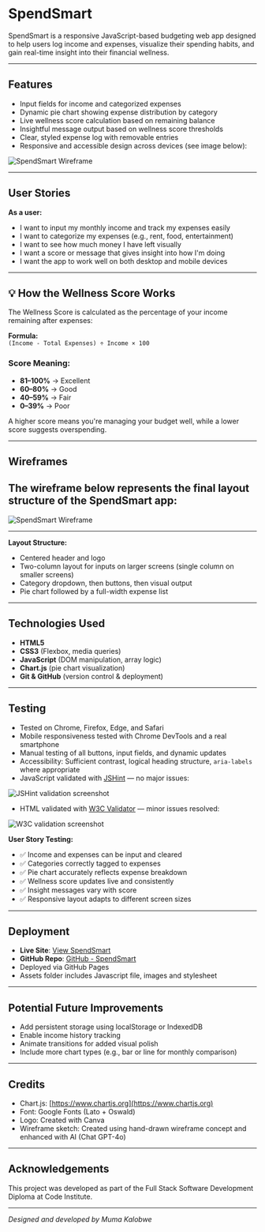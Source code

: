 # SpendSmart

SpendSmart is a responsive JavaScript-based budgeting web app designed to help users log income and expenses, visualize their spending habits, and gain real-time insight into their financial wellness.

---

## Features

- Input fields for income and categorized expenses  
- Dynamic pie chart showing expense distribution by category  
- Live wellness score calculation based on remaining balance  
- Insightful message output based on wellness score thresholds  
- Clear, styled expense log with removable entries  
- Responsive and accessible design across devices (see image below):

 ![SpendSmart Wireframe](assets/images/mockup.png)


---

## User Stories

**As a user:**

- I want to input my monthly income and track my expenses easily  
- I want to categorize my expenses (e.g., rent, food, entertainment)  
- I want to see how much money I have left visually  
- I want a score or message that gives insight into how I'm doing  
- I want the app to work well on both desktop and mobile devices  

---

## 💡 How the Wellness Score Works

The Wellness Score is calculated as the percentage of your income remaining after expenses:

**Formula:**  
`(Income - Total Expenses) ÷ Income × 100`

### Score Meaning:
- **81–100%** → Excellent
- **60–80%** → Good
- **40–59%** → Fair
- **0–39%** → Poor

A higher score means you're managing your budget well, while a lower score suggests overspending.

---

## Wireframes

The wireframe below represents the final layout structure of the SpendSmart app:
-

![SpendSmart Wireframe](assets/images/spendsmart-wireframe.png)


---
**Layout Structure:**

- Centered header and logo  
- Two-column layout for inputs on larger screens (single column on smaller screens)  
- Category dropdown, then buttons, then visual output  
- Pie chart followed by a full-width expense list  

---

## Technologies Used

- **HTML5**  
- **CSS3** (Flexbox, media queries)  
- **JavaScript** (DOM manipulation, array logic)  
- **Chart.js** (pie chart visualization)  
- **Git & GitHub** (version control & deployment)  

---

## Testing

- Tested on Chrome, Firefox, Edge, and Safari  
- Mobile responsiveness tested with Chrome DevTools and a real smartphone  
- Manual testing of all buttons, input fields, and dynamic updates  
- Accessibility: Sufficient contrast, logical heading structure, `aria-labels` where appropriate  
- JavaScript validated with [JSHint](https://jshint.com/) — no major issues:

  
![JSHint validation screenshot](assets/images/jshint-validation.png)

- HTML validated with [W3C Validator](https://validator.w3.org/) — minor issues resolved:

 ![W3C validation screenshot](assets/images/w3c-validation.png)
 

**User Story Testing:**

- ✅ Income and expenses can be input and cleared  
- ✅ Categories correctly tagged to expenses  
- ✅ Pie chart accurately reflects expense breakdown  
- ✅ Wellness score updates live and consistently  
- ✅ Insight messages vary with score  
- ✅ Responsive layout adapts to different screen sizes  

---

## Deployment

- **Live Site**: [View SpendSmart](https://blvckkryptonite.github.io/SpendSmart/)  
- **GitHub Repo**: [GitHub - SpendSmart](https://github.com/BlvckKryptonite/SpendSmart.git)  
- Deployed via GitHub Pages  
- Assets folder includes Javascript file, images and stylesheet

---

## Potential Future Improvements

- Add persistent storage using localStorage or IndexedDB  
- Enable income history tracking  
- Animate transitions for added visual polish  
- Include more chart types (e.g., bar or line for monthly comparison)  

---

## Credits

- Chart.js: [https://www.chartjs.org](https://www.chartjs.org)  
- Font: Google Fonts (Lato + Oswald)  
- Logo: Created with Canva  
- Wireframe sketch: Created using hand-drawn wireframe concept and enhanced with AI (Chat GPT-4o) 

---

## Acknowledgements

This project was developed as part of the Full Stack Software Development Diploma at Code Institute.

---

_Designed and developed by Muma Kalobwe_
